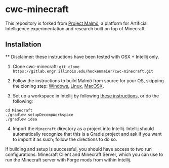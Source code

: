 # cwc-minecraft #

This repository is forked from [Project Malmö](https://github.com/Microsoft/malmo), a platform for Artificial Intelligence experimentation and research
built on top of Minecraft.



## Installation ##

** Disclaimer: these instructions have been tested with OSX + Intellij only.

1) Clone cwc-minecraft: ``` git clone https://gitlab.engr.illinois.edu/hockenmaier/cwc-minecraft.git ```

2) Follow the instructions to build Malmö from source for your OS, skipping the cloning step: [Windows](doc/build_windows.md), [Linux](doc/build_linux.md), [MacOSX](doc/build_macosx.md).

3) Set up a workspace in Intellij by following [these instructions](https://bedrockminer.jimdo.com/modding-tutorials/set-up-minecraft-forge/set-up-fast-setup/), or do the following:
```
cd Minecraft
./gradlew setupDecompWorkspace
./gradlew idea
```

4) Import the ``` Minecraft ``` directory as a project into Intellij. Intellij should automatically recognize that this is a Gradle project and ask if you want to import it as such; follow the directions to do so.

If building and setup is successful, you should have access to two run configurations: Minecraft Client and Minecraft Server, which you can use to run the Minecraft server with Forge mods from within Intellij.
